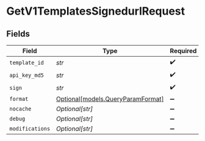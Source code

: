 # GetV1TemplatesSignedurlRequest


## Fields

| Field                                                              | Type                                                               | Required                                                           | Description                                                        | Example                                                            |
| ------------------------------------------------------------------ | ------------------------------------------------------------------ | ------------------------------------------------------------------ | ------------------------------------------------------------------ | ------------------------------------------------------------------ |
| `template_id`                                                      | *str*                                                              | :heavy_check_mark:                                                 | N/A                                                                | tpl_xxxxxxxxx                                                      |
| `api_key_md5`                                                      | *str*                                                              | :heavy_check_mark:                                                 | N/A                                                                |                                                                    |
| `sign`                                                             | *str*                                                              | :heavy_check_mark:                                                 | N/A                                                                |                                                                    |
| `format`                                                           | [Optional[models.QueryParamFormat]](../models/queryparamformat.md) | :heavy_minus_sign:                                                 | N/A                                                                |                                                                    |
| `nocache`                                                          | *Optional[str]*                                                    | :heavy_minus_sign:                                                 | N/A                                                                | true                                                               |
| `debug`                                                            | *Optional[str]*                                                    | :heavy_minus_sign:                                                 | N/A                                                                |                                                                    |
| `modifications`                                                    | *Optional[str]*                                                    | :heavy_minus_sign:                                                 | N/A                                                                |                                                                    |